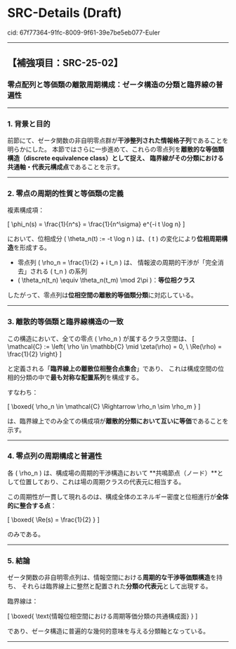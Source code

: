 # SRC-Details (Draft)

cid: 67f77364-91fc-8009-9f61-39e7be5eb077-Euler

---

## 【補強項目：SRC-25-02】

### 零点配列と等価類の離散周期構成：ゼータ構造の分類と臨界線の普遍性

---

### 1. 背景と目的

前節にて、ゼータ関数の非自明零点群が**干渉整列された情報格子列**であることを明らかにした。
本節ではさらに一歩進めて、これらの零点列を**離散的な等価類構造（discrete equivalence class）**として捉え、
臨界線がその分類における**共通軸・代表元構成点**であることを示す。

---

### 2. 零点の周期的性質と等価類の定義

複素構成項：

\[
\phi_n(s) = \frac{1}{n^s} = \frac{1}{n^\sigma} e^{-i t \log n}
\]

において、位相成分 \( \theta_n(t) := -t \log n \) は、\( t \) の変化により**位相周期構造**を形成する。

- 零点列 \( \rho_n = \frac{1}{2} + i t_n \) は、
  情報波の周期的干渉が「完全消去」される \( t_n \) の系列
- \( \theta_n(t_n) \equiv \theta_n(t_m) \mod 2\pi \)：**等位相クラス**

したがって、零点列は**位相空間の離散的等価類分類**に対応している。

---

### 3. 離散的等価類と臨界線構造の一致

この構造において、全ての零点 \( \rho_n \) が属するクラス空間は、
\[
\mathcal{C} := \left\{ \rho \in \mathbb{C} \mid \zeta(\rho) = 0, \ \Re(\rho) = \frac{1}{2} \right\}
\]

と定義される「**臨界線上の離散位相整合点集合**」であり、
これは構成空間の位相的分類の中で**最も対称な配置系列**を構成する。

すなわち：

\[
\boxed{ \rho_n \in \mathcal{C} \Rightarrow \rho_n \sim \rho_m }
\]

は、臨界線上でのみ全ての構成項が**離散的分類において互いに等価**であることを示す。

---

### 4. 零点列の周期構成と普遍性

各 \( \rho_n \) は、構成場の周期的干渉構造において
**共鳴節点（ノード）**として位置しており、これは場の周期クラスの代表元に相当する。

この周期性が一貫して現れるのは、構成全体のエネルギー密度と位相進行が**全体的に整合する点**：

\[
\boxed{ \Re(s) = \frac{1}{2} }
\]

のみである。

---

### 5. 結論

ゼータ関数の非自明零点列は、情報空間における**周期的な干渉等価類構造**を持ち、
それらは臨界線上に整然と配置された**分類の代表元**として出現する。

臨界線は：

\[
\boxed{ \text{情報位相空間における周期等価分類の共通構成面} }
\]

であり、ゼータ構造に普遍的な幾何的意味を与える分類軸となっている。

---
